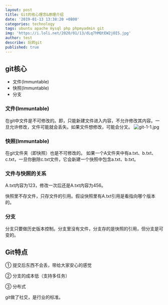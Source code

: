 ```yaml
---
layout: post
title: Git的核心理念&原理介绍
date: '2019-01-13 13:38:20 +0800'
categories: technology
tags: ubuntu apache mysql php phpmyadmin git
img: 'https://i.loli.net/2020/01/13/dLq7hMQtEW2jOIS.jpg'
author: test
describe: 玩转git
published: true
---
```


## git核心

+ 文件(Immuntable)
+ 快照(Immuntable)
+ 分支

### 文件(Immuntable)

  在git中文件是不可修改的。即，只能新建文件进入内容，不允许修改其内容。一旦允许修改，文件可能就会丢失。如果文件想修改，可能会分叉。
  ![git-1-1.jpg](https://i.loli.net/2020/01/13/1szctUGOhpy3Dlv.jpg)

### 快照(Immuntable)

  在git文件夹（即快照）也是不可修改的。
  如果一个A文件夹中有a.txt、b.txt、c.txt，一旦你删除c.txt文件，它会新建一个快照中包含a.txt、b.txt。

### 文件与快照的关系

A.txt内容为123，修改一次后还是A.txt内容为456。

快照里不存文件，只存文件的引用。假设快照里有A.txt引用是看指向哪个版本的。

### 分支

分支只要做历史版本控制。分支里没有文件，分支存的是快照的引用，但分支是可变的。

## Git特点

① 提交后东西不会丢，带给大家安心的感觉

② 分支的成本低（支持多任务）

③ 分布式

git做了社交，是行业的标准。
